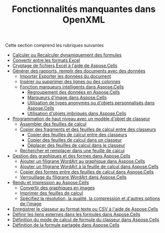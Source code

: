 ﻿---
title: Fonctionnalités manquantes dans OpenXML
type: docs
weight: 20
url: /fr/net/missing-features-in-openxml/
---
Cette section comprend les rubriques suivantes

- [Calculer ou Recalculer dynamiquement des formules](/cells/fr/net/calculate-or-recalculate-formulas-dynamically/)
- [Convertir entre les formats Excel](/cells/fr/net/convert-between-excel-formats/)
- [Cryptage de fichiers Excel à l'aide de Aspose.Cells](/cells/fr/net/encrypting-excel-files-using-aspose-cells/)
- [Générer des rapports, remplir des documents avec des données](/cells/fr/net/generate-reports-populate-documents-with-data/)
  - [Importer Exporter les données du document](/cells/fr/net/import-export-data-from-document/)
  - [Insérer ou supprimer des lignes ou des colonnes](/cells/fr/net/insert-or-delete-rows-or-columns/)
  - [Fonction marqueurs intelligents dans Aspose.Cells](/cells/fr/net/smart-markers-feature-in-aspose-cells/)
    - [Regroupement des données en Aspose.Cells](/cells/fr/net/grouping-data-in-aspose-cells/)
    - [Marqueurs d'image dans Aspose.Cells](/cells/fr/net/image-markers-in-aspose-cells/)
    - [Utilisation de types anonymes ou d'objets personnalisés dans Aspose.Cells](/cells/fr/net/using-anonymous-types-or-custom-objects-in-aspose-cells/)
    - [Utilisation d'objets imbriqués dans Aspose.Cells](/cells/fr/net/using-nested-objects-in-aspose-cells/)
- [Programmation de haut niveau avec un modèle d'objet de classeur](/cells/fr/net/high-level-programming-with-a-workbook-object-model/)
  - [Assembler des feuilles de calcul](/cells/fr/net/assemble-spreadsheets/)
  - [Copier des fragments et des feuilles de calcul entre des classeurs](/cells/fr/net/copy-fragments-and-worksheets-between-workbooks/)
    - [Copier des feuilles de calcul entre des classeurs](/cells/fr/net/copy-worksheets-between-workbooks/)
    - [Copier des feuilles de calcul dans un classeur](/cells/fr/net/copy-worksheets-within-a-workbook/)
    - [Déplacer des feuilles de calcul dans le classeur](/cells/fr/net/move-worksheets-within-workbook/)
  - [Rechercher et remplacer dans une feuille de calcul](/cells/fr/net/find-and-replace-in-spreadsheet/)
- [Gestion des graphiques et des formes dans Aspose.Cells](/cells/fr/net/managing-charts-and-shapes-in-aspose-cells/)
  - [Ajouter un filigrane WordArt au graphique dans Aspose.Cells](/cells/fr/net/add-wordart-watermark-to-chart-in-aspose-cells/)
  - [Ajouter un filigrane WordArt à la feuille de calcul dans Aspose.Cells](/cells/fr/net/add-wordart-watermark-to-worksheet-in-aspose-cells/)
  - [Copier des formes entre des feuilles de calcul dans Aspose.Cells](/cells/fr/net/copy-shapes-between-worksheets-in-aspose-cells/)
  - [Verrouillage du filigrane WordArt dans Aspose.Cells](/cells/fr/net/locking-wordart-watermark-in-aspose-cells/)
- [Rendu et impression au Aspose.Cells](/cells/fr/net/rendering-and-printing-in-aspose-cells/)
  - [Convertir des graphiques en images](/cells/fr/net/convert-charts-to-images/)
  - [Imprimer des feuilles de calcul](/cells/fr/net/print-spreadsheets/)
  - [Spécifiez la résolution, la qualité, la compression et d'autres options de l'image](/cells/fr/net/specify-image-resolution-quality-compression-and-other-options/)
- [Enregistrer le classeur au format texte ou CSV à l'aide de Aspose.Cells](/cells/fr/net/save-workbook-to-text-or-csv-format-using-aspose-cells/)
- [Définir les liens externes dans les formules dans Aspose.Cells](/cells/fr/net/set-external-links-in-formulas-in-aspose-cells/)
- [Définition du mode de calcul de formule du classeur dans Aspose.Cells](/cells/fr/net/setting-formula-calculation-mode-of-workbook-in-aspose-cells/)
- [Définition de la formule partagée dans Aspose.Cells](/cells/fr/net/setting-shared-formula-in-aspose-cells/)
